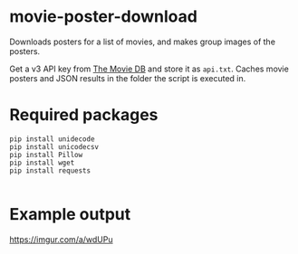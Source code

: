 # movie-poster-download
Downloads posters for a list of movies, and makes group images of the posters.

Get a v3 API key from [The Movie DB](https://www.themoviedb.org/documentation/api) and store it as `api.txt`. Caches movie posters and JSON results in the folder the script is executed in.

# Required packages

```
pip install unidecode
pip install unicodecsv
pip install Pillow
pip install wget
pip install requests
  
```

# Example output

https://imgur.com/a/wdUPu
